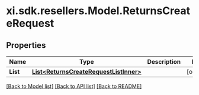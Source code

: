 # xi.sdk.resellers.Model.ReturnsCreateRequest

## Properties

Name | Type | Description | Notes
------------ | ------------- | ------------- | -------------
**List** | [**List&lt;ReturnsCreateRequestListInner&gt;**](ReturnsCreateRequestListInner.md) |  | [optional] 

[[Back to Model list]](../README.md#documentation-for-models) [[Back to API list]](../README.md#documentation-for-api-endpoints) [[Back to README]](../README.md)

